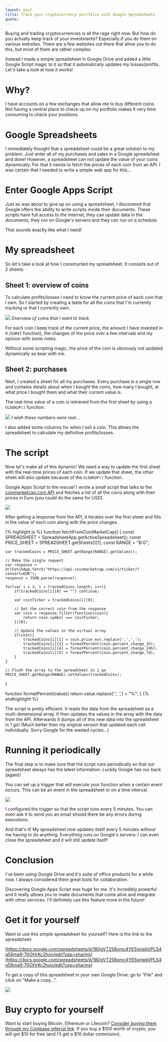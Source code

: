 ```yaml
---
layout: post
title: Track your cryptocurrency portfolio with Google Spreadsheets
quote:
---
```


Buying and trading cryptocurrencies is all the rage right now. But how do you actually keep track of your investments? Especially if you do them on various websites. There are a few websites out there that allow you to do this, but most of them are rather complex.

Instead I made a simple spreadsheet in Google Drive and added a little Google Script magic to it so that it automatically updates my losses/profits. Let's take a look at how it works!

<!--more-->

# Why?
I have accounts on a few exchanges that allow me to buy different coins. Not having a central place to check up on my portfolio makes it very time consuming to check your positions.
 
# Google Spreadsheets
I immediately thought that a spreadsheet could be a great solution to my problem. Just enter all of my purchases and sales in a Google spreadsheet and done! However, a spreadsheet can not update the value of your coins dynamically. For that it needs to fetch the prices of each coin from an API. I was certain that I needed to write a simple web app for this...


# Enter Google Apps Script
Just as was about to give up on using a spreadsheet, I discovered that Google offers the ability to write scripts inside their documents. These scripts have full access to the internet, they can update data in the documents, they run on Google's servers and they can run on a schedule.

That sounds exactly like what I need!

# My spreadsheet
So let's take a look at how I constructed my spreadsheet. It consists out of 2 sheets:

## Sheet 1: overview of coins
To calculate profits/losses I need to know the current price of each coin that I own. So I started by creating a table for all the coins that I'm currently tracking or that I currently own.

![](/uploads/cryptocurrency-portfolio-google-sheets/sheet-1.png)
*Overview of coins that I want to track*

For each coin I keep track of the current price, the amount I have invested in it (``SUMIF`` function), the changes of the price over a few intervals and my opinion with some notes.

Without some scripting magic, the price of the coin is obviously not updated dynamically so bear with me.


## Sheet 2: purchases
Next, I created a sheet for all my purchases. Every purchase is a single row and contains details about when I bought the coins, how many I bought, at what price I bought them and what their current value is.

The real-time value of a coin is retrieved from the first sheet by using a ``VLOOKUP()`` function.

![](/uploads/cryptocurrency-portfolio-google-sheets/sheet-2.png)
*I wish these numbers were real...*


I also added some columns for when I sell a coin. This allows the spreadsheet to calculate my definitive profits/losses.


# The script
Now let's make all of this dynamic! We need a way to update the first sheet with the real-time prices of each coin. If we update that sheet, the other sheet will also update because of the ``VLOOKUP()`` function.

Google Apps Script to the rescue! I wrote a small script that talks to the [coinmarketcap.com API](https://coinmarketcap.com/api/) and fetches a list of all the coins along with their prices in Euro (you could do the same for USD).

![](/uploads/cryptocurrency-portfolio-google-sheets/script-editor.png)

After getting a response from the API, it iterates over the first sheet and fills in the value of each coin along with the price changes.

{% highlight js %}
function fetchFromCoinMarketCap() {
	const SPREADSHEET = SpreadsheetApp.getActiveSpreadsheet();
	const PRICE_SHEET = SPREADSHEET.getSheets()[1];
	const RANGE = "B:G";


	var trackedCoins = PRICE_SHEET.getRange(RANGE).getValues();

	// Make the single request
	var response = UrlFetchApp.fetch("https://api.coinmarketcap.com/v1/ticker/?convert=EUR");
	response = JSON.parse(response);

	for(var i = 1; i < trackedCoins.length; i++){
		if(trackedCoins[i][0] == "") continue;

		var coinTicker = trackedCoins[i][0];

		// Get the correct coin from the response
		var coin = response.filter(function(coin){
			return coin.symbol === coinTicker;
		})[0];

		// Update the values in the virtual array
		if(coin){
			trackedCoins[i][1] = coin.price_eur.replace('.',',');
			trackedCoins[i][3] = formatPercent(coin.percent_change_1h);
			trackedCoins[i][4] = formatPercent(coin.percent_change_24h);
			trackedCoins[i][5] = formatPercent(coin.percent_change_7d);
		}
	}

	// Flush the array to the spreadsheet in 1 go
	PRICE_SHEET.getRange(RANGE).setValues(trackedCoins);
}

function formatPercent(value){
	return value.replace('.', ',') + "%";
}
{% endhighlight %}

The script is pretty efficient. It reads the data from the spreadsheet as a multi-dimensional array. It then updates the values in the array with the data from the API. Afterwards it dumps all of this new data into the spreadsheet in 1 go! (Much better then my original version that updated each cell individually. Sorry Google for the wasted cycles...)


# Running it periodically
The final step is to make sure that the script runs periodically so that our spreadsheet always has the latest information. Luckily Google has our back (again)!

You can set up a trigger that will execute your function when a certain event occurs. This can be an event in the spreadsheet or on a time interval.

![](/uploads/cryptocurrency-portfolio-google-sheets/trigger.png)

I configured the trigger so that the script runs every 5 minutes. You can even ask it to send you an email should there be any errors during executions.

And that's it! My spreadsheet now updates itself every 5 minutes without me having to do anything. Everything runs on Google's servers: I can even close the spreadsheet and it will still update itself!

# Conclusion
I've been using Google Drive and it's suite of office products for a while now. I always considered them great tools for collaboration.

Discovering Google Apps Script was huge for me. It's incredibly powerful and it really allows you to make documents that come alive and integrate with other services. I'll definitely use this feature more in the future!


# Get it for yourself
Want to use this simple spreadsheet for yourself? Here is the link to the spreadsheet:

[https://docs.google.com/spreadsheets/d/180gVT258omc4YE5ixtwbVPLS4q56ma9-70OHrKc2hoo/edit?usp=sharing](https://docs.google.com/spreadsheets/d/180gVT258omc4YE5ixtwbVPLS4q56ma9-70OHrKc2hoo/edit?usp=sharing)

To get a copy of this spreadsheet in your own Google Drive: go to "File" and click on "Make a copy...".

![](/uploads/cryptocurrency-portfolio-google-sheets/make-copy.png)


# Buy crypto for yourself
Want to start buying Bitcoin, Ethereum or Litecoin? [Consider buying them through my Coinbase referral link](https://www.coinbase.com/join/59284524822a3d0b19e11134). If you buy a $100 worth of crypto, you will get $10 for free (and I'll get a $10 dollar commision).